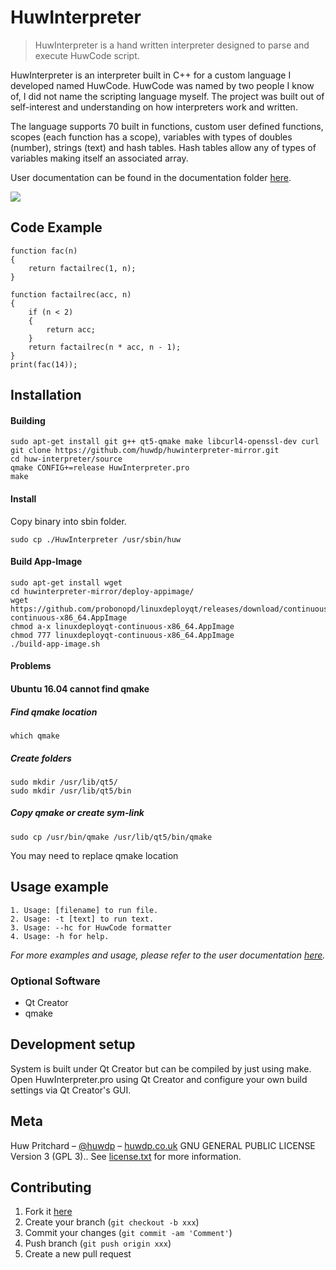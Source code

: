 # HuwInterpreter
> HuwInterpreter is a hand written interpreter designed to parse and execute HuwCode script.

HuwInterpreter is an interpreter built in C++ for a custom language I developed named HuwCode. HuwCode was named by two people I know of, I did not name the scripting language myself. The project was built out of self-interest and understanding on how interpreters work and written.

The language supports 70 built in functions, custom user defined functions, scopes (each function has a scope), variables with types of doubles (number), strings (text) and hash tables. Hash tables allow any of types of variables making itself an associated array.

User documentation can be found in the documentation folder [here](https://github.com/huwdp/huwinterpreter-mirror/tree/master/documentation).

![](https://huwdp.co.uk/sites/default/files/inline-images/huwinterpreter-in-action_0.png)
## Code Example
```
function fac(n)
{
    return factailrec(1, n);
}

function factailrec(acc, n)
{
    if (n < 2)
    {
        return acc;
    }
    return factailrec(n * acc, n - 1);
}
print(fac(14));
```
## Installation

#### Building
```
sudo apt-get install git g++ qt5-qmake make libcurl4-openssl-dev curl
git clone https://github.com/huwdp/huwinterpreter-mirror.git
cd huw-interpreter/source
qmake CONFIG+=release HuwInterpreter.pro
make
```

#### Install
Copy binary into sbin folder.
```
sudo cp ./HuwInterpreter /usr/sbin/huw
```

#### Build App-Image
```
sudo apt-get install wget
cd huwinterpreter-mirror/deploy-appimage/
wget https://github.com/probonopd/linuxdeployqt/releases/download/continuous/linuxdeployqt-continuous-x86_64.AppImage
chmod a-x linuxdeployqt-continuous-x86_64.AppImage
chmod 777 linuxdeployqt-continuous-x86_64.AppImage
./build-app-image.sh
```

#### Problems
#### Ubuntu 16.04 cannot find qmake

##### Find qmake location
```
which qmake
```
##### Create folders
```
sudo mkdir /usr/lib/qt5/
sudo mkdir /usr/lib/qt5/bin
```
##### Copy qmake or create sym-link
```
sudo cp /usr/bin/qmake /usr/lib/qt5/bin/qmake
```
You may need to replace qmake location

## Usage example
```
1. Usage: [filename] to run file.
2. Usage: -t [text] to run text.
3. Usage: --hc for HuwCode formatter
4. Usage: -h for help.
```
_For more examples and usage, please refer to the user documentation [here](https://github.com/huwdp/huwinterpreter-mirror/tree/master/documentation)._

### Optional Software
- Qt Creator
- qmake
## Development setup
System is built under Qt Creator but can be compiled by just using make. Open HuwInterpreter.pro using Qt Creator and configure your own build settings via Qt Creator's GUI.
## Meta
Huw Pritchard – [@huwdp](https://twitter.com/huwdp) – [huwdp.co.uk](https://huwdp.co.uk)
GNU GENERAL PUBLIC LICENSE Version 3 (GPL 3).. See [license.txt](https://github.com/huwdp/huwinterpreter-mirror/blob/master/license.txt) for more information.
## Contributing
1. Fork it [here](https://github.com/huwdp/huwinterpreter-mirror/fork)
2. Create your branch (`git checkout -b xxx`)
3. Commit your changes (`git commit -am 'Comment'`)
4. Push branch (`git push origin xxx`)
5. Create a new pull request

